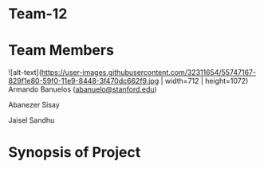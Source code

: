 # Team-12

# Team Members
![alt-text](https://user-images.githubusercontent.com/32311654/55747167-829f1e80-59f0-11e9-8448-3f470dc662f9.jpg | width=712 | height=1072)
Armando Banuelos (abanuelo@stanford.edu)

Abanezer Sisay

Jaisel Sandhu

# Synopsis of Project

#
